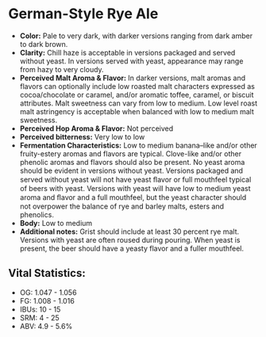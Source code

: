 # German-Style Rye Ale

- **Color:** Pale to very dark, with darker versions ranging from dark amber to dark brown.
- **Clarity:** Chill haze is acceptable in versions packaged and served without yeast. In versions served with yeast, appearance may range from hazy to very cloudy.
- **Perceived Malt Aroma & Flavor:** In darker versions, malt aromas and flavors can optionally include low roasted malt characters expressed as cocoa/chocolate or caramel, and/or aromatic toffee, caramel, or biscuit attributes. Malt sweetness can vary from low to medium. Low level roast malt astringency is acceptable when balanced with low to medium malt sweetness.
- **Perceived Hop Aroma & Flavor:** Not perceived
- **Perceived bitterness:** Very low to low
- **Fermentation Characteristics:** Low to medium banana–like and/or other fruity-estery aromas and flavors are typical. Clove-like and/or other phenolic aromas and flavors should also be present. No yeast aroma should be evident in versions without yeast. Versions packaged and served without yeast will not have yeast ﬂavor or full mouthfeel typical of beers with yeast. Versions with yeast will have low to medium yeast aroma and ﬂavor and a full mouthfeel, but the yeast character should not overpower the balance of rye and barley malts, esters and phenolics.
- **Body:** Low to medium
- **Additional notes:** Grist should include at least 30 percent rye malt. Versions with yeast are often roused during pouring. When yeast is present, the beer should have a yeasty flavor and a fuller mouthfeel.

## Vital Statistics:

- OG: 1.047 - 1.056
- FG: 1.008 - 1.016
- IBUs: 10 - 15
- SRM: 4 - 25
- ABV: 4.9 - 5.6% 
